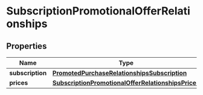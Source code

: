 

# SubscriptionPromotionalOfferRelationships


## Properties

| Name | Type | Description | Notes |
|------------ | ------------- | ------------- | -------------|
|**subscription** | [**PromotedPurchaseRelationshipsSubscription**](PromotedPurchaseRelationshipsSubscription.md) |  |  [optional] |
|**prices** | [**SubscriptionPromotionalOfferRelationshipsPrices**](SubscriptionPromotionalOfferRelationshipsPrices.md) |  |  [optional] |



